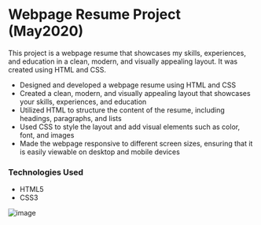 # Webpage Resume Project (May2020)
This project is a webpage resume that showcases my skills, experiences, and education in a clean, modern, and visually appealing layout. It was created using HTML and CSS.

- Designed and developed a webpage resume using HTML and CSS
- Created a clean, modern, and visually appealing layout that showcases your skills, experiences, and education
- Utilized HTML to structure the content of the resume, including headings, paragraphs, and lists
- Used CSS to style the layout and add visual elements such as color, font, and images
- Made the webpage responsive to different screen sizes, ensuring that it is easily viewable on desktop and mobile devices

### Technologies Used

- HTML5
- CSS3


![image](https://user-images.githubusercontent.com/98776390/224524177-3c9d346b-a6e7-4bcd-a8f0-f80dad751851.png)

